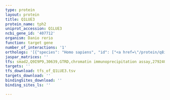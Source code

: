 ```yaml
---
type: protein
layout: protein
title: Q1LUE3
protein_name: tph2
uniprot_accession: Q1LUE3
ncbi_gene_id: '407712'
organism: Danio rerio
function: target gene
number_of_interactions: '1'
orthologs: '[{"species": "Homo sapiens", "id": ["<a href=\"/protein/q8iwu9\">Q8IWU9</a>"]}, {"species": "Mus musculus", "id": ["<a href=\"/protein/q8cgv2\">Q8CGV2</a>"]}, {"species": "Rattus norvegicus", "id": ["<a href=\"/protein/q8cgu9\">Q8CGU9</a>"]}, {"species": "Caenorhabditis elegans", "id": ["G5EED8"]}]'
jaspar_matrices: ''
tfs: smad2,Q9I9P9,30639,GTRD,chromatin immunoprecipitation assay,27924024%5Buid%5D,No
targets: ''
tfs_download: tfs_of_Q1LUE3.tsv
targets_download: ''
bindingSites_download: ''
binding_sites_ls: ''

---
```

